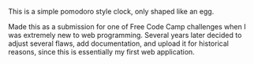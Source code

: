 This is a simple pomodoro style clock, only shaped like an egg.

Made this as a submission for one of Free Code Camp challenges when I was extremely new to web programming. Several years later decided to adjust several flaws, add documentation, and upload it for historical reasons, since this is essentially my first web application.